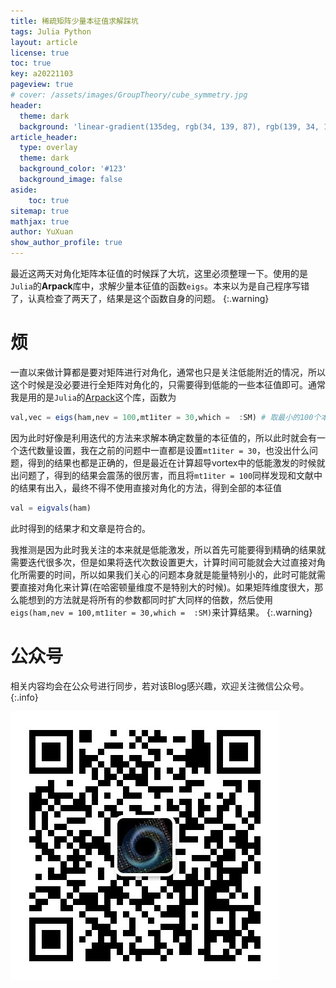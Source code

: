 ```yaml
---
title: 稀疏矩阵少量本征值求解踩坑
tags: Julia Python
layout: article
license: true
toc: true
key: a20221103
pageview: true
# cover: /assets/images/GroupTheory/cube_symmetry.jpg
header:
  theme: dark
  background: 'linear-gradient(135deg, rgb(34, 139, 87), rgb(139, 34, 139))'
article_header:
  type: overlay
  theme: dark
  background_color: '#123'
  background_image: false
aside:
    toc: true
sitemap: true
mathjax: true
author: YuXuan
show_author_profile: true
---
```

最近这两天对角化矩阵本征值的时候踩了大坑，这里必须整理一下。使用的是`Julia`的**Arpack**库中，求解少量本征值的函数`eigs`。本来以为是自己程序写错了，认真检查了两天了，结果是这个函数自身的问题。
{:.warning}
<!--more-->
# 烦
一直以来做计算都是要对矩阵进行对角化，通常也只是关注低能附近的情况，所以这个时候是没必要进行全矩阵对角化的，只需要得到低能的一些本征值即可。通常我是用的是`Julia`的[Arpack](https://github.com/JuliaLinearAlgebra/Arpack.jl)这个库，函数为
```julia
val,vec = eigs(ham,nev = 100,mt1iter = 30,which =  :SM) # 取最小的100个本征值
```
因为此时好像是利用迭代的方法来求解本确定数量的本征值的，所以此时就会有一个迭代数量设置，我在之前的问题中一直都是设置`mt1iter = 30`，也没出什么问题，得到的结果也都是正确的，但是最近在计算超导vortex中的低能激发的时候就出问题了，得到的结果会震荡的很厉害，而且将`mt1iter = 100`同样发现和文献中的结果有出入，最终不得不使用直接对角化的方法，得到全部的本征值
```julia
val = eigvals(ham)
```
此时得到的结果才和文章是符合的。

我推测是因为此时我关注的本来就是低能激发，所以首先可能要得到精确的结果就需要迭代很多次，但是如果将迭代次数设置更大，计算时间可能就会大过直接对角化所需要的时间，所以如果我们关心的问题本身就是能量特别小的，此时可能就需要直接对角化来计算(在哈密顿量维度不是特别大的时候)。如果矩阵维度很大，那么能想到的方法就是将所有的参数都同时扩大同样的倍数，然后使用`eigs(ham,nev = 100,mt1iter = 30,which =  :SM)`来计算结果。
{:.warning}

# 公众号
相关内容均会在公众号进行同步，若对该Blog感兴趣，欢迎关注微信公众号。
{:.info}

![png](/assets/images/qrcode.jpg)


